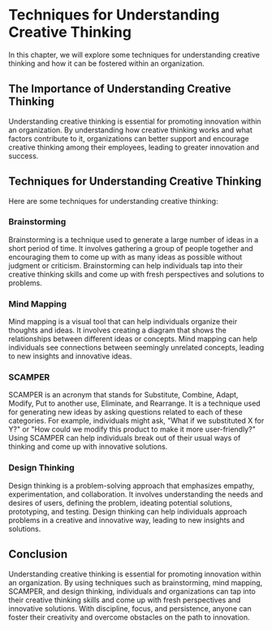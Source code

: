 # Techniques for Understanding Creative Thinking

In this chapter, we will explore some techniques for understanding creative thinking and how it can be fostered within an organization.

The Importance of Understanding Creative Thinking
-------------------------------------------------

Understanding creative thinking is essential for promoting innovation within an organization. By understanding how creative thinking works and what factors contribute to it, organizations can better support and encourage creative thinking among their employees, leading to greater innovation and success.

Techniques for Understanding Creative Thinking
----------------------------------------------

Here are some techniques for understanding creative thinking:

### Brainstorming

Brainstorming is a technique used to generate a large number of ideas in a short period of time. It involves gathering a group of people together and encouraging them to come up with as many ideas as possible without judgment or criticism. Brainstorming can help individuals tap into their creative thinking skills and come up with fresh perspectives and solutions to problems.

### Mind Mapping

Mind mapping is a visual tool that can help individuals organize their thoughts and ideas. It involves creating a diagram that shows the relationships between different ideas or concepts. Mind mapping can help individuals see connections between seemingly unrelated concepts, leading to new insights and innovative ideas.

### SCAMPER

SCAMPER is an acronym that stands for Substitute, Combine, Adapt, Modify, Put to another use, Eliminate, and Rearrange. It is a technique used for generating new ideas by asking questions related to each of these categories. For example, individuals might ask, "What if we substituted X for Y?" or "How could we modify this product to make it more user-friendly?" Using SCAMPER can help individuals break out of their usual ways of thinking and come up with innovative solutions.

### Design Thinking

Design thinking is a problem-solving approach that emphasizes empathy, experimentation, and collaboration. It involves understanding the needs and desires of users, defining the problem, ideating potential solutions, prototyping, and testing. Design thinking can help individuals approach problems in a creative and innovative way, leading to new insights and solutions.

Conclusion
----------

Understanding creative thinking is essential for promoting innovation within an organization. By using techniques such as brainstorming, mind mapping, SCAMPER, and design thinking, individuals and organizations can tap into their creative thinking skills and come up with fresh perspectives and innovative solutions. With discipline, focus, and persistence, anyone can foster their creativity and overcome obstacles on the path to innovation.
